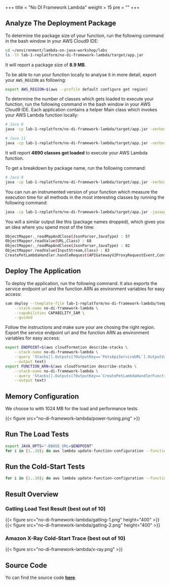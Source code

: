 +++
title = "No DI Framework Lambda"
weight = 15
pre = ""
+++

## Analyze The Deployment Package

To determine the package size of your function, run the following command in the bash window in your AWS Cloud9 IDE:

```bash
cd ~/environment/lambda-on-java-workshop/labs
ls -lh lab-1-replatform/no-di-framework-lambda/target/app.jar
```

It will report a package size of **8.9 MB**.

To be able to run your function locally to analyse it in more detail, export your `AWS_REGION` as following:

```bash
export AWS_REGION=$(aws --profile default configure get region)
```

To determine the number of classes which gets loaded to execute your function, run the following command in the bash window in your AWS Cloud9 IDE. Each application contains a helper Main class which invokes your AWS Lambda function locally:

```bash
# Java 8
java -cp lab-1-replatform/no-di-framework-lambda/target/app.jar -verbose:class Main | grep '\[Loaded' | wc -l
```

```bash
# Java 11
java -cp lab-1-replatform/no-di-framework-lambda/target/app.jar -verbose:class Main | grep '\[class,load\]' | wc -l
```

It will report **4890 classes got loaded** to execute your AWS Lambda function.

To get a breakdown by package name, run the following command:

```bash
# Java 8
java -cp lab-1-replatform/no-di-framework-lambda/target/app.jar -verbose:class Main | grep '\[Loaded' | grep '.jar\]' | sed 's/\[Loaded \([^A-Z]*\)[\$A-Za-z0-9]* from .*\]/\1/g' | sort | uniq -c | sort
```

You can run an instrumented version of your function which measure the execution time for all methods in the most interesting classes by running the following command:

```bash
java -cp lab-1-replatform/no-di-framework-lambda/target/app.jar -javaagent:java-instrumentation-1.0-SNAPSHOT.jar=instrumentation.cfg Main
```

You will a similar output like this (package names dropped), which gives you an idea where you spend most of the time:

```bash
ObjectMapper._readMapAndClose(JsonParser,JavaType) : 57
ObjectMapper.readValue(URL,Class) : 68
ObjectMapper._readMapAndClose(JsonParser,JavaType) : 82
ObjectMapper.readValue(InputStream,Class) : 83
CreatePetLambdaHandler.handleRequest(APIGatewayV2ProxyRequestEvent,Context) : 678
```

## Deploy The Application

To deploy the application, run the following command. It also exports the service endpoint url and the function ARN as environment variables for easy access:

```bash
sam deploy --template-file lab-1-replatform/no-di-framework-lambda/template.yaml \
    --stack-name no-di-framework-lambda \
    --capabilities CAPABILITY_IAM \
    --guided
```

Follow the instructions and make sure your are chosing the right region.
Export the service endpoint url and the function ARN as environment variables for easy access:

```bash
export ENDPOINT=$(aws cloudformation describe-stacks \
    --stack-name no-di-framework-lambda \
    --query 'Stacks[].Outputs[?OutputKey==`PetsApiServiceURL`].OutputValue' \
    --output text)
export FUNCTION_ARN=$(aws cloudformation describe-stacks \
    --stack-name no-di-framework-lambda \
    --query 'Stacks[].Outputs[?OutputKey==`CreatePetLambdaHandlerFunction`].OutputValue' \
    --output text)
```

## Memory Configuration

We choose to with 1024 MB for the load and performance tests.

{{< figure src="no-di-framework-lambda/power-tuning.png" >}}

## Run The Load Tests

```bash
export JAVA_OPTS="-DBASE_URL=$ENDPOINT"
for i in {1..10}; do aws lambda update-function-configuration --function-name $FUNCTION_ARN --environment "Variables={TABLE_NAME=$PETS_TABLE,BUCKET_NAME=$PETS_BUCKET,KeyName1=KeyValue$i}"; gatling.sh --simulations-folder lab-1-replatform/no-di-framework-lambda/src/test/scala --simulation LoadTest --run-description "no-di-framework-lambda-run-$i"; done
```

## Run the Cold-Start Tests

```bash
for i in {1..10}; do aws lambda update-function-configuration --function-name $FUNCTION_ARN --environment "Variables={TABLE_NAME=$PETS_TABLE,BUCKET_NAME=$PETS_BUCKET,KeyName1=KeyValue$i}"; curl -i -X POST -d '{"name": "Max", "type": "dog", "birthday": "2010-11-03", "medicalRecord": "bla bla bla"}' $ENDPOINT/pet; done
```

## Result Overview

### Gatling Load Test Result (best out of 10)

{{< figure src="no-di-framework-lambda/gatling-1.png" height="400" >}}
{{< figure src="no-di-framework-lambda/gatling-2.png" height="400" >}}

### Amazon X-Ray Cold-Start Trace (best out of 10)

{{< figure src="no-di-framework-lambda/x-ray.png" >}}

## Source Code

Yo can find the source code **[here](https://github.com/muellerc/lambda-on-java-workshop/tree/master/labs/lab-1-replatform/no-di-framework-lambda)**.

